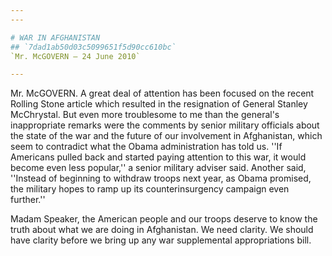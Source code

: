 ```yaml
---
---

# WAR IN AFGHANISTAN
## `7dad1ab50d03c5099651f5d90cc610bc`
`Mr. McGOVERN — 24 June 2010`

---
```



Mr. McGOVERN. A great deal of attention has been focused on the 
recent Rolling Stone article which resulted in the resignation of 
General Stanley McChrystal. But even more troublesome to me than the 
general's inappropriate remarks were the comments by senior military 
officials about the state of the war and the future of our involvement 
in Afghanistan, which seem to contradict what the Obama administration 
has told us. ''If Americans pulled back and started paying attention to 
this war, it would become even less popular,'' a senior military 
adviser said. Another said, ''Instead of beginning to withdraw troops 
next year, as Obama promised, the military hopes to ramp up its 
counterinsurgency campaign even further.''

Madam Speaker, the American people and our troops deserve to know the 
truth about what we are doing in Afghanistan. We need clarity. We 
should have clarity before we bring up any war supplemental 
appropriations bill.



